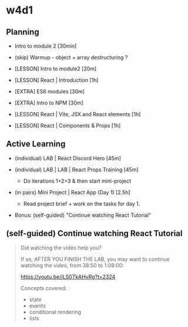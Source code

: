 
# w4d1


<!--

Project 1 feedback:

Give feedback to students (ex. if you see anything to they can learn from).
- Let's keep it positive.
- Let's keep it brief (they'll be busy)
- Let's keep it focused on things they can learn from (they will probably not have time to implement any suggestions)

-->



## Planning

<!-- @LT: focus on React Components + Props -->

- Intro to module 2 [30min]

- (skip) Warmup - object + array destructuring ?

- [LESSON] Intro to module2 [20m]

- [LESSON] React | Introduction [1h]

- [EXTRA] ES6 modules [30m]

- [EXTRA] Intro to NPM [30m]

- [LESSON] React | Vite, JSX and React elements [1h]

- [LESSON] React | Components & Props [1h]





## Active Learning

<!-- 
@LT: students found the activities overwhelming ("too many things to do")
-->

- (individual) LAB | React Discord Hero [45m]
- (individual) LAB | LAB | React Props Training [45m]
  - Do iterations 1+2+3 & then start mini-project

- (in pairs) Mini Project | React App (Day 1) [2.5h]
  - Read project brief + work on the tasks for day 1.

- Bonus: (self-guided) "Continue watching React Tutorial"



## (self-guided) Continue watching React Tutorial


> Did watching the video help you?
> 
> If so, AFTER YOU FINISH THE LAB, you may want to continue watching the video, from 38:50 to 1:08:00:
> 
> https://youtu.be/jLS0TkAHvRg?t=2324
> 
> Concepts covered:
> - state 
> - events
> - conditional rendering 
> - lists



